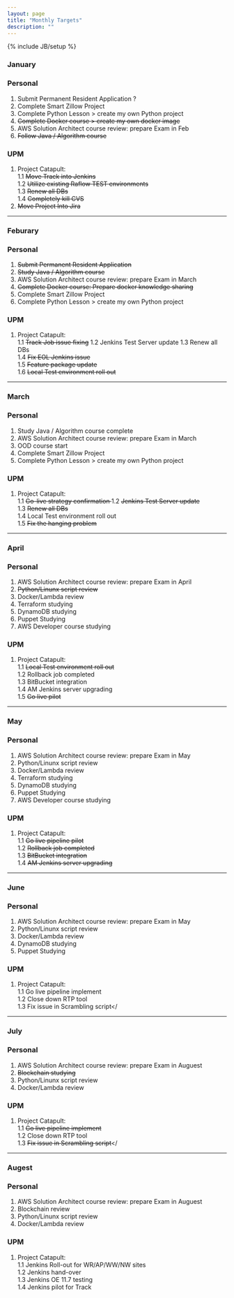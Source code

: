 ```yaml
---
layout: page
title: "Monthly Targets"
description: ""
---
```

{% include JB/setup %}

### January

### Personal

1. Submit Permanent Resident Application ?  
2. Complete Smart Zillow Project  
3. Complete Python Lesson >  create my own Python project
4. <s>Complete Docker course >  create my own docker image</s>  
5. AWS Solution Architect course review: prepare Exam in Feb 
6. <s>Follow Java / Algorithm course </s>

### UPM

1. Project Catapult:<br /> 
	1.1  <s>Move Track into Jenkins </s> <br />
	1.2  <s>Utilize existing Raflow TEST environments</s> <br />
    1.3  <s>Renew all DBs</s>  <br />
    1.4  <s>Completely kill CVS</s>   <br />
2. <s>Move Project Into Jira</s>

--- 

### Feburary 

### Personal

1. <s>Submit Permanent Resident Application</s>
2. <s>Study Java / Algorithm course </s>
3. AWS Solution Architect course review: prepare Exam in March
4. <s>Complete Docker course: Prepare docker knowledge sharing </s>
5. Complete Smart Zillow Project  
6. Complete Python Lesson >  create my own Python project

### UPM

1. Project Catapult:<br /> 
	1.1  <s>Track Job issue fixing</s> 
	1.2  Jenkins Test Server update 
    1.3  Renew all DBs  <br />
    1.4  <s>Fix EOL Jenkins issue</s>   <br />
 	1.5  <s>Feature package update</s> <br />
 	1.6  <s>Local Test environment roll out </s>

--- 

### March 


### Personal

1. Study Java / Algorithm course complete
3. AWS Solution Architect course review: prepare Exam in March
4. OOD course start
5. Complete Smart Zillow Project  
6. Complete Python Lesson >  create my own Python project

### UPM

1. Project Catapult:<br /> 
	1.1  <s>Go-live strategy confirmation </s>
	1.2  <s>Jenkins Test Server update</s>    <br />
    1.3  <s>Renew all DBs </s> <br />
 	1.4  Local Test environment roll out <br /> 
 	1.5  <s>Fix the hanging problem </s>

--- 

### April 

### Personal

1. AWS Solution Architect course review: prepare Exam in April
2. <s>Python/Linunx script review </s>
3. Docker/Lambda review  
4. Terraform studying 
5. DynamoDB studying
6. Puppet Studying 
7. AWS Developer course studying   

### UPM

1. Project Catapult:<br /> 
 	1.1  <s>Local Test environment roll out</s> <br /> 
 	1.2  Rollback job completed <br />
 	1.3  BitBucket integration <br />
 	1.4  AM Jenkins server upgrading <br />
 	1.5  <s>Go live pilot </s> <br />

--- 

### May 

### Personal

1. AWS Solution Architect course review: prepare Exam in May
2. Python/Linunx script review
3. Docker/Lambda review  
4. Terraform studying 
5. DynamoDB studying
6. Puppet Studying 
7. AWS Developer course studying   

### UPM

1. Project Catapult:<br /> 
 	1.1  <s>Go live pipeline pilot</s><br />
 	1.2  <s>Rollback job completed</s><br />
 	1.3  <s>BitBucket integration</s><br />
 	1.4  <s>AM Jenkins server upgrading</s><br />

 --- 

### June

### Personal

1. AWS Solution Architect course review: prepare Exam in May
2. Python/Linunx script review
3. Docker/Lambda review  
4. DynamoDB studying
5. Puppet Studying 

### UPM

1. Project Catapult:<br /> 
 	1.1  Go live pipeline implement<br />
 	1.2  Close down RTP tool<br />
 	1.3  Fix issue in Scrambling script</<br />


---

### July

### Personal

1. AWS Solution Architect course review: prepare Exam in Auguest
2. <s>Blockchain studying</s> 
3. Python/Linunx script review
4. Docker/Lambda review  

### UPM

1. Project Catapult:<br /> 
 	1.1  <s>Go live pipeline implement </s><br />
 	1.2  Close down RTP tool<br />
 	1.3  <s>Fix issue in Scrambling script</s></<br />


---

### Augest

### Personal

1. AWS Solution Architect course review: prepare Exam in Auguest
2. Blockchain review 
3. Python/Linunx script review
4. Docker/Lambda review  

### UPM

1. Project Catapult:<br /> 
 	1.1  Jenkins Roll-out for WR/AP/WW/NW sites <br />
 	1.2  Jenkins hand-over <br />
 	1.3  Jenkins OE 11.7 testing <br />
 	1.4  Jenkins pilot for Track <br />